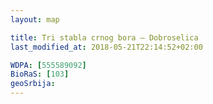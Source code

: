 ```yaml
---
layout: map

title: Tri stabla crnog bora – Dobroselica
last_modified_at: 2018-05-21T22:14:52+02:00

WDPA: [555589092]
BioRaS: [103]
geoSrbija:
---
```

